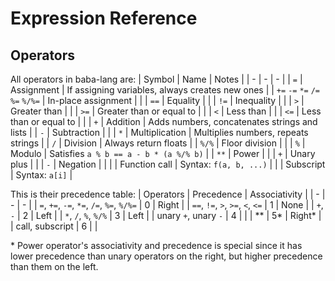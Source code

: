 # Expression Reference

## Operators
All operators in baba-lang are:
| Symbol | Name | Notes |
| - | - | - |
| `=` | Assignment | If assigning variables, always creates new ones |
| `+=` `-=` `*=` `/=` `%=` `%/%=` | In-place assignment | |
| `==` | Equality | |
| `!=` | Inequality | |
| `>` | Greater than | |
| `>=` | Greater than or equal to | |
| `<` | Less than | |
| `<=` | Less than or equal to | |
| `+` | Addition | Adds numbers, concatenates strings and lists |
| `-` | Subtraction | |
| `*` | Multiplication | Multiplies numbers, repeats strings |
| `/` | Division | Always return floats |
| `%/%` | Floor division | |
| `%` | Modulo | Satisfies `a % b == a - b * (a %/% b)` |
| `**` | Power | |
| `+` | Unary plus | |
| `-` | Negation | |
| | Function call | Syntax: `f(a, b, ...)` |
| | Subscript | Syntax: `a[i]` |

This is their precedence table:
| Operators | Precedence | Associativity |
| - | - | - |
| `=`, `+=`, `-=`, `*=`, `/=`, `%=`, `%/%=` | 0 | Right |
| `==`, `!=`, `>`, `>=`, `<`, `<=` | 1 | None |
| `+`, `-` | 2 | Left |
| `*`, `/`, `%`, `%/%` | 3 | Left |
| unary `+`, unary `-` | 4 | |
| ** | 5\* | Right\* |
| call, subscript | 6 | |

\* Power operator's associativity and precedence is special since it has lower precedence than unary operators on the right, but higher precedence than them on the left.
